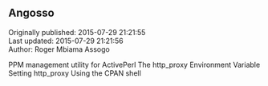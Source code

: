 ## Angosso  
Originally published: 2015-07-29 21:21:55  
Last updated: 2015-07-29 21:21:56  
Author: Roger Mbiama Assogo  
  
PPM management utility for ActivePerl
The http_proxy Environment Variable
Setting http_proxy
Using the CPAN shell